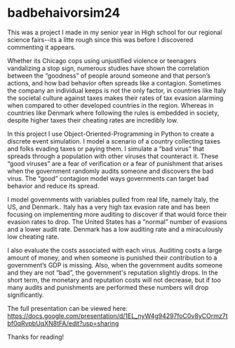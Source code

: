 # badbehaivorsim24
This was a project I made in my senior year in High school for our regional science fairs--its a litte rough since this was before I discovered commenting it appears.

  Whether its Chicago cops using unjustified violence or teenagers vandalizing a stop sign, numerous studies have shown the correlation between the “goodness” of people around someone and that person’s actions, and how bad behavior often spreads like a contagion. Sometimes the company an individual keeps is not the only factor, in countries like Italy the societal culture against taxes makes their rates of tax evasion alarming  when compared to other developed countries in the region. Whereas in countries like Denmark where following the rules is embedded in society, despite higher taxes their cheating rates are incredibly low.
  
  In this project I use Object-Oriented-Programming in Python to create a discrete event simulation. I model a scenario of a country collecting taxes and folks evading taxes or paying them. I simulate a “bad virus” that spreads through a population with other viruses that counteract it. These “good viruses” are a fear of verification or a fear of punishment that arises when the government randomly audits someone and discovers the bad virus. The “good” contagion model ways governments can target bad behavior and reduce its spread.
 
  I model governments with variables pulled from real life, namely Italy, the US, and Denmark.. Italy has a very high tax evasion rate and has been focusing on implementing more auditing to discover if that would force their evasion rates to drop. The United States has a “normal” number of evasions and a lower audit rate. Denmark has a low auditing rate and a miraculously low cheating rate.
 
  I also evaluate the costs associated with each virus. Auditing costs a large amount of money, and when someone is punished their contribution to a government’s GDP is missing. Also, when the government audits someone and they are not “bad”, the government's reputation slightly drops. In the short term, the monetary and reputation costs will not decrease, but if too many audits and punishments are performed these numbers will drop significantly.



The full presentation can be viewed here: https://docs.google.com/presentation/d/1EL_nyW4g94297foC0v8yCOrmz7tbf0qRvpbUqXN8tFA/edit?usp=sharing

Thanks for reading!
